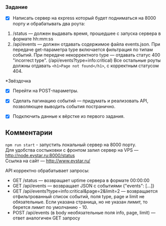 ### Задание
- [x] Написать сервер на express который будет подниматься на 8000 порту и обрабатывать два роута: 
1. /status — должен выдавать время, прошедшее с запуска сервера в формате hh:mm:ss  
2. /api/events — должен отдавать содержимое файла events.json. При передаче get-параметра type включается фильтрация по типам событий. При передаче некорректного type — отдавать статус 400 "incorrect type". (/api/events?type=info:critical) Все остальные роуты должны отдавать `<h1>Page not found</h1>`, с корректным статусом 404.  

*Звёздочка

- [x] Перейти на POST-параметры.

- [x] Сделать пагинацию событий — придумать и реализовать API, позволяющее выводить события постранично.

- [x] Подключить данные к вёрстке из первого задания.

## Комментарии
`npm run start` - запустить локальный сервер на 8000 порту.  
Для удобства состыковки с фронтом залил сервер на VPS — http://node.evstar.ru:8000/status  
Ссылка на сайт — http://www.evstar.ru/  

API корректно обрабатывает запросы:

- GET /status — возвращает uptime сервера в формате 00:00:00
- GET /api/events — возвращает JSON с событиями {"events": [...]}
- GET /api/events?type=info:critical&page=2&limit=2 — возвращается отфильтрованный список событий, поля type, page и limit не обязательные. Если указана страница, но не указан лимит, то берется лимит по умолчанию - 10.
- POST /api/events (в body необязательные поля info, page, limit) — ответ аналогичен GET запросу

